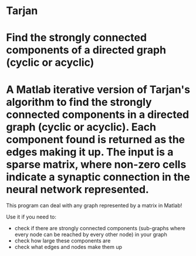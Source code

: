Tarjan
======
Find the strongly connected components of a directed graph (cyclic or acyclic)
=================
A Matlab iterative version of Tarjan's algorithm to find the strongly connected components in a directed graph (cyclic or acyclic). Each component found is returned as the edges making it up. The input is a sparse matrix, where non-zero cells indicate a synaptic connection in the neural network represented. 
=====
This program can deal with any graph represented by a matrix in Matlab! 

Use it if you need to:
- check if there are strongly connected components (sub-graphs where every node can be reached by every other node) in your graph
- check how large these components are
- check what edges and nodes make them up
